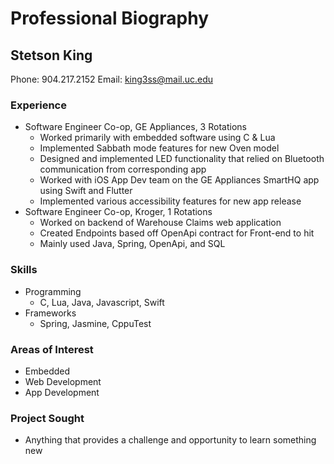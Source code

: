 # Professional Biography
## Stetson King
Phone: 904.217.2152
Email: king3ss@mail.uc.edu
### Experience
 - Software Engineer Co-op, GE Appliances, 3 Rotations
	- Worked primarily with embedded software using C & Lua
	- Implemented Sabbath mode features for new Oven model
	- Designed and implemented LED functionality that relied on Bluetooth communication from corresponding app
	- Worked with iOS App Dev team on the GE Appliances SmartHQ app using Swift and Flutter
	- Implemented various accessibility features for new app release
 - Software Engineer Co-op, Kroger, 1 Rotations
	- Worked on backend of Warehouse Claims web application
	- Created Endpoints based off OpenApi contract for Front-end to hit
	- Mainly used Java, Spring, OpenApi, and SQL
### Skills
 - Programming
	- C, Lua, Java, Javascript, Swift
 - Frameworks
	- Spring, Jasmine, CppuTest
### Areas of Interest
 - Embedded
 - Web Development
 - App Development
### Project Sought
- Anything that provides a challenge and opportunity to learn something new

